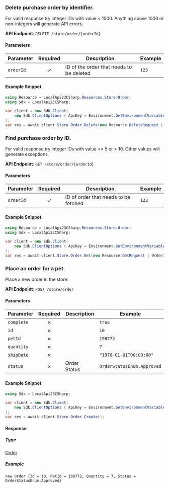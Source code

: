 
### Delete purchase order by identifier. <a name="delete"></a>

For valid response try integer IDs with value < 1000. Anything above 1000 or non-integers will generate API errors.

**API Endpoint**: `DELETE /store/order/{orderId}`

#### Parameters

| Parameter | Required | Description | Example |
|-----------|:--------:|-------------|--------|
| `orderId` | ✓ | ID of the order that needs to be deleted | `123` |

#### Example Snippet

```csharp
using Resource = LocalApi23CSharp.Resources.Store.Order;
using Sdk = LocalApi23CSharp;

var client = new Sdk.Client(
    new Sdk.ClientOptions { ApiKey = Environment.GetEnvironmentVariable("API_KEY")! }
);
var res = await client.Store.Order.Delete(new Resource.DeleteRequest { OrderId = 123 });

```

### Find purchase order by ID. <a name="get"></a>

For valid response try integer IDs with value <= 5 or > 10. Other values will generate exceptions.

**API Endpoint**: `GET /store/order/{orderId}`

#### Parameters

| Parameter | Required | Description | Example |
|-----------|:--------:|-------------|--------|
| `orderId` | ✓ | ID of order that needs to be fetched | `123` |

#### Example Snippet

```csharp
using Resource = LocalApi23CSharp.Resources.Store.Order;
using Sdk = LocalApi23CSharp;

var client = new Sdk.Client(
    new Sdk.ClientOptions { ApiKey = Environment.GetEnvironmentVariable("API_KEY")! }
);
var res = await client.Store.Order.Get(new Resource.GetRequest { OrderId = 123 });

```

### Place an order for a pet. <a name="create"></a>

Place a new order in the store.

**API Endpoint**: `POST /store/order`

#### Parameters

| Parameter | Required | Description | Example |
|-----------|:--------:|-------------|--------|
| `complete` | ✗ |  | `true` |
| `id` | ✗ |  | `10` |
| `petId` | ✗ |  | `198772` |
| `quantity` | ✗ |  | `7` |
| `shipDate` | ✗ |  | `"1970-01-01T00:00:00"` |
| `status` | ✗ | Order Status | `OrderStatusEnum.Approved` |

#### Example Snippet

```csharp
using Sdk = LocalApi23CSharp;

var client = new Sdk.Client(
    new Sdk.ClientOptions { ApiKey = Environment.GetEnvironmentVariable("API_KEY")! }
);
var res = await client.Store.Order.Create();

```

#### Response

##### Type
[Order](/LocalApi23CSharp/Types/Order.cs)

##### Example
`new Order {Id = 10, PetId = 198772, Quantity = 7, Status = OrderStatusEnum.Approved}`
